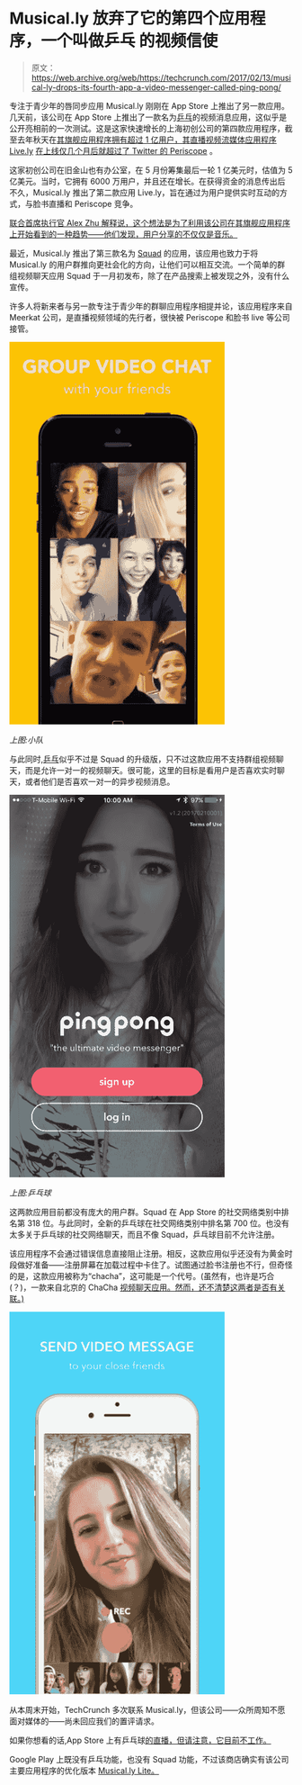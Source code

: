 # Musical.ly 放弃了它的第四个应用程序，一个叫做乒乓 的视频信使

> 原文：<https://web.archive.org/web/https://techcrunch.com/2017/02/13/musical-ly-drops-its-fourth-app-a-video-messenger-called-ping-pong/>

专注于青少年的唇同步应用 Musical.ly 刚刚在 App Store 上推出了另一款应用。几天前，该公司在 App Store 上推出了一款名为[乒乓](https://web.archive.org/web/20230306010428/https://itunes.apple.com/us/app/pingpong-ultimate-video-messenger/id1195791308?mt=8)的视频消息应用，这似乎是公开亮相前的一次测试。这是这家快速增长的上海初创公司的第四款应用程序，截至去年秋天在[其旗舰应用程序拥有超过 1 亿用户，其直播视频流媒体应用程序 Live.ly](https://web.archive.org/web/20230306010428/http://variety.com/2016/digital/news/musically-lively-bigger-than-periscope-1201875105/) [在上线仅几个月后就超过了 Twitter 的 Periscope](https://web.archive.org/web/20230306010428/http://variety.com/2016/digital/news/musically-lively-bigger-than-periscope-1201875105/) 。

这家初创公司在旧金山也有办公室，在 5 月份筹集最后一轮 1 亿美元时，估值为 5 亿美元。当时，它拥有 6000 万用户，并且还在增长。在获得资金的消息传出后不久，Musical.ly 推出了第二款应用 Live.ly，旨在通过为用户提供实时互动的方式，与脸书直播和 Periscope 竞争。

[联合首席执行官 Alex Zhu 解释说，这个想法是为了利用该公司在其旗舰应用程序上开始看到的一种趋势——他们发现，用户分享的不仅仅是音乐。](https://web.archive.org/web/20230306010428/https://techcrunch.com/2016/05/06/musical-ly-raising-100-million-at-500-million-valuation-for-social-music-videos/)

最近，Musical.ly 推出了第三款名为 [Squad](https://web.archive.org/web/20230306010428/https://itunes.apple.com/us/app/squad-group-video-chat/id1188199815?mt=8) 的应用，该应用也致力于将 Musical.ly 的用户群推向更社会化的方向，让他们可以相互交流。一个简单的群组视频聊天应用 Squad 于一月初发布，除了在产品搜索上被发现之外，没有什么宣传。

许多人将新来者与另一款专注于青少年的群聊应用程序相提并论，该应用程序来自 Meerkat 公司，是直播视频领域的先行者，很快被 Periscope 和脸书 live 等公司接管。

![screen696x696-1](img/527d5d28ed71806d0bc32ca14be5bcf0.png)

*上图:小队*

与此同时,[乒乓](https://web.archive.org/web/20230306010428/https://itunes.apple.com/us/app/pingpong-ultimate-video-messenger/id1195791308?mt=8)似乎不过是 Squad 的升级版，只不过这款应用不支持群组视频聊天，而是允许一对一的视频聊天。很可能，这里的目标是看用户是否喜欢实时聊天，或者他们是否喜欢一对一的异步视频消息。

![img_2929](img/3aec0a7299d37948a6c6d25a3becc402.png)

*上图:乒乓球*

这两款应用目前都没有庞大的用户群。Squad 在 App Store 的社交网络类别中排名第 318 位。与此同时，全新的乒乓球在社交网络类别中排名第 700 位。也没有太多关于乒乓球的社交网络聊天，而且不像 Squad，乒乓球目前不允许注册。

该应用程序不会通过错误信息直接阻止注册。相反，这款应用似乎还没有为黄金时段做好准备——注册屏幕在加载过程中卡住了。试图通过脸书注册也不行，但奇怪的是，这款应用被称为“chacha”，这可能是一个代号。(虽然有，也许是巧合(？)，一款来自北京的 ChaCha [视频聊天应用。然而，还不清楚这两者是否有关联。)](https://web.archive.org/web/20230306010428/http://www.getchacha.com/about/)

![screen696x696](img/97ea350f6ed333c237798e0e778dfad7.png)

从本周末开始，TechCrunch 多次联系 Musical.ly，但该公司——众所周知不愿面对媒体的——尚未回应我们的置评请求。

如果你想看的话,App Store 上有乒乓球[的直播，但请注意，它目前不工作。](https://web.archive.org/web/20230306010428/https://itunes.apple.com/us/app/pingpong-ultimate-video-messenger/id1195791308?mt=8)

Google Play 上既没有乒乓功能，也没有 Squad 功能，不过该商店确实有该公司主要应用程序的优化版本 [Musical.ly Lite。](https://web.archive.org/web/20230306010428/https://play.google.com/store/apps/details?id=com.zhiliaoapp.musicallylite)